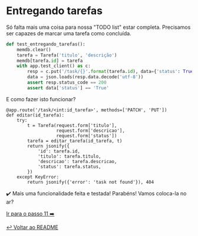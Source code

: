# Entregando tarefas

Só falta mais uma coisa para nossa "TODO list" estar completa. Precisamos ser capazes de  marcar uma tarefa como concluída.

```python
def test_entregando_tarefas():
    memdb.clear()
    tarefa = Tarefa('titulo', 'descrição')
    memdb[tarefa.id] = tarefa
    with app.test_client() as c:
        resp = c.put('/task/{}'.format(tarefa.id), data={'status': True})
        data = json.loads(resp.data.decode('utf-8'))
        assert resp.status_code == 200
        assert data['status'] == 'True'
```

E como fazer isto funcionar?

```
@app.route('/task/<int:id_tarefa>', methods=['PATCH', 'PUT'])
def editar(id_tarefa):
    try:
        t = Tarefa(request.form['titulo'],
                   request.form['descricao'],
                   request.form['status'])
        tarefa = editar_tarefa(id_tarefa, t)
        return jsonify({
            'id': tarefa.id,
            'titulo': tarefa.titulo,
            'descricao': tarefa.descricao,
            'status': tarefa.status,
        })
    except KeyError:
        return jsonify({'error': 'task not found'}), 404

```
:heavy_check_mark: Mais uma funcionalidade feita e testada! Parabéns! Vamos coloca-la no ar?


[Ir para o passo 11 :arrow_right:](passo11.md)

[:leftwards_arrow_with_hook: Voltar ao README ](README.md)
